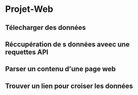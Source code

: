 # Projet-Web
##   Télecharger  des données 
##  Réccupération de s données aveec une requettes  API
## Parser  un contenu d'une page web 

## Trouver un lien pour croiser les données 
